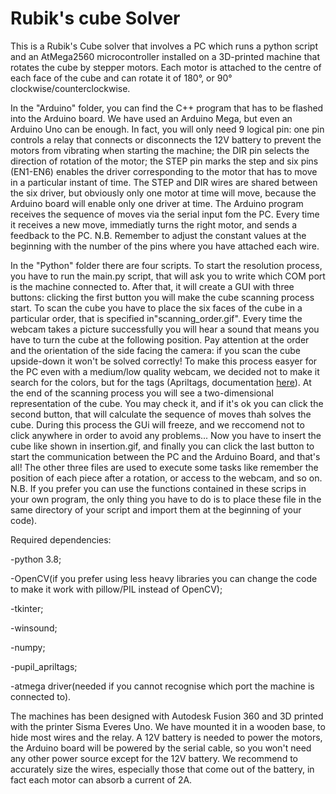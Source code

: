 # Rubik's cube Solver
This is a Rubik's Cube solver that involves a PC which runs a python script and an AtMega2560 microcontroller installed on a 3D-printed machine that rotates the cube by stepper motors. Each motor is attached to the centre of each face of the cube and can rotate it of 180°, or 90° clockwise/counterclockwise. 

In the "Arduino" folder, you can find the C++ program that has to be flashed into the Arduino board. We have used an Arduino Mega, but even an Arduino Uno can be enough. In fact, you will only need 9 logical pin: one pin controls a relay that connects or disconnects the 12V battery to prevent the motors from vibrating when starting the machine; the DIR pin selects the direction of rotation of the motor; the STEP pin marks the step and six pins (EN1-EN6) enables the driver corresponding to the motor that has to move in a particular instant of time. The STEP and DIR wires are shared between the six driver, but obviously only one motor at time will move, because the Arduino board will enable only one driver at time.
The Arduino program receives the sequence of moves via the serial input fom the PC. Every time it receives a new move, immediatly turns the right motor, and sends a feedback to the PC. 
N.B. Remember to adjust the constant values at the beginning with the number of the pins where you have attached each wire.

In the "Python" folder there are four scripts. To start the resolution process, you have to run the main.py script, that will ask you to write which COM port is the machine connected to.
After that, it will create a GUI with three buttons: clicking the first button you will make the cube scanning process start. To scan the cube you have to place the six faces of the cube in a particular order, that is specified in"scanning_order.gif". Every time the webcam takes a picture successfully you will hear a sound that means you have to turn the cube at the following position. Pay attention at the order and the orientation of the side facing the camera: if you scan the cube upside-down it won't be solved correctly!
To make this process easyer for the PC even with a medium/low quality webcam, we decided not to make it search for the colors, but for the tags (Apriltags, documentation [here](https://github.com/AprilRobotics/apriltag)).
At the end of the scanning process you will see a two-dimensional representation of the cube. You may check it, and if it's ok you can click the second button, that will calculate the sequence of moves thah solves the cube. During this process the GUi will freeze, and we reccomend not to click anywhere in order to avoid any problems... Now you have to insert the cube like shown in insertion.gif, and finally you can click the last button to start the communication between the PC and the Arduino Board, and that's all!
The other three files are used to execute some tasks like remember the position of each piece after a rotation, or access to the webcam, and so on.
N.B. If you prefer you can use the functions contained in these scrips in your own program, the only thing you have to do is to place these file in the same directory of your script and import them at the beginning of your code). 


Required dependencies:

  -python 3.8;

  -OpenCV(if you prefer using less heavy libraries you can change the code to make it work with pillow/PIL instead of OpenCV);

  -tkinter;

  -winsound;

  -numpy;

  -pupil_apriltags;

  -atmega driver(needed if you cannot recognise which port the machine is connected to).

The machines has been designed with Autodesk Fusion 360 and 3D printed with the printer Sisma Everes Uno. We have mounted it in a wooden base, to hide most wires and the relay. A 12V battery is needed to power the motors, the Arduino board will be powered by the serial cable, so you won't need any other power source except for the 12V battery. We recommend to accurately size the wires, especially those that come out of the battery, in fact each motor can absorb a current of 2A. 
